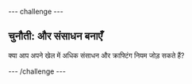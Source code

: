 \--- challenge \---

## चुनौती: और संसाधन बनाएँ

क्या आप अपने खेल में अधिक संसाधन और क्राफ्टिंग नियम जोड़ सकते हैं?

\--- /challenge \---